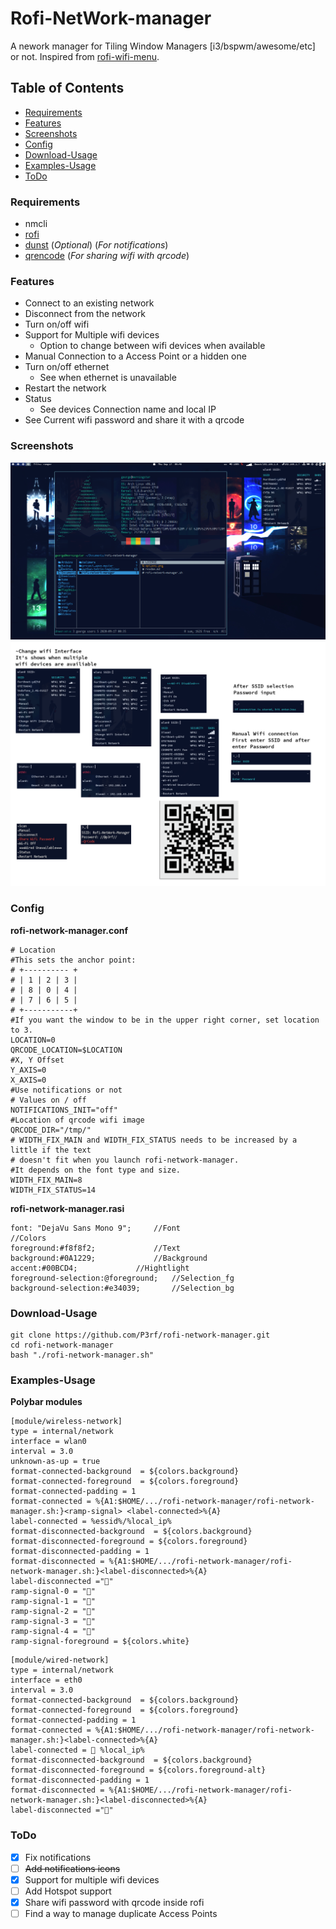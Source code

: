 # Rofi-NetWork-manager

A nework manager for Tiling Window Managers [i3/bspwm/awesome/etc] or not.
Inspired from [rofi-wifi-menu](https://github.com/zbaylin/rofi-wifi-menu).

## Table of Contents

* [Requirements](#requirements)
* [Features](#features)
* [Screenshots](#screenshots)
* [Config](#config)
* [Download-Usage](#download-usage)
* [Examples-Usage](#examples-usage)
* [ToDo](#todo)

### Requirements

* nmcli
* [rofi](https://github.com/davatorium/rofi)
* [dunst](https://github.com/dunst-project/dunst) (_Optional_) (_For notifications_)
* [qrencode](https://fukuchi.org/works/qrencode) (_For sharing wifi with qrcode_)

### Features

* Connect to an existing network
* Disconnect from the network
* Turn on/off wifi
* Support for Multiple wifi devices
  * Option to change between wifi devices when available
* Manual Connection to a Access Point or a hidden one
* Turn on/off ethernet
  * See when ethernet is unavailable
* Restart the network
* Status
  * See devices Connection name and local IP
* See Current wifi password and share it with a qrcode

### Screenshots

![Desktop](desktop.png)
![Options](options.png)

### Config

__rofi-network-manager.conf__

````
# Location
#This sets the anchor point:
# +---------- +
# | 1 | 2 | 3 |
# | 8 | 0 | 4 |
# | 7 | 6 | 5 |
# +-----------+
#If you want the window to be in the upper right corner, set location to 3.
LOCATION=0
QRCODE_LOCATION=$LOCATION
#X, Y Offset
Y_AXIS=0
X_AXIS=0
#Use notifications or not
# Values on / off
NOTIFICATIONS_INIT="off"
#Location of qrcode wifi image
QRCODE_DIR="/tmp/"
# WIDTH_FIX_MAIN and WIDTH_FIX_STATUS needs to be increased by a little if the text
# doesn't fit when you launch rofi-network-manager. 
#It depends on the font type and size.
WIDTH_FIX_MAIN=8
WIDTH_FIX_STATUS=14
````

__rofi-network-manager.rasi__

````
font: "DejaVu Sans Mono 9";		//Font
//Colors
foreground:#f8f8f2; 			//Text
background:#0A1229; 			//Background
accent:#00BCD4; 			//Hightlight
foreground-selection:@foreground; 	//Selection_fg
background-selection:#e34039; 		//Selection_bg
````

### Download-Usage

```
git clone https://github.com/P3rf/rofi-network-manager.git
cd rofi-network-manager
bash "./rofi-network-manager.sh"
```

### Examples-Usage

**Polybar modules**

```
[module/wireless-network]
type = internal/network
interface = wlan0
interval = 3.0
unknown-as-up = true
format-connected-background  = ${colors.background}
format-connected-foreground  = ${colors.foreground}
format-connected-padding = 1
format-connected = %{A1:$HOME/.../rofi-network-manager/rofi-network-manager.sh:}<ramp-signal> <label-connected>%{A}
label-connected = %essid%/%local_ip%
format-disconnected-background  = ${colors.background}
format-disconnected-foreground = ${colors.foreground}
format-disconnected-padding = 1
format-disconnected = %{A1:$HOME/.../rofi-network-manager/rofi-network-manager.sh:}<label-disconnected>%{A}
label-disconnected =""
ramp-signal-0 = "󰤯"
ramp-signal-1 = "󰤟"
ramp-signal-2 = "󰤢"
ramp-signal-3 = "󰤥"
ramp-signal-4 = "󰤨"
ramp-signal-foreground = ${colors.white}
```

```
[module/wired-network]
type = internal/network
interface = eth0
interval = 3.0
format-connected-background  = ${colors.background}
format-connected-foreground  = ${colors.foreground}
format-connected-padding = 1
format-connected = %{A1:$HOME/.../rofi-network-manager/rofi-network-manager.sh:}<label-connected>%{A}
label-connected =  %local_ip%
format-disconnected-background  = ${colors.background}
format-disconnected-foreground = ${colors.foreground-alt}
format-disconnected-padding = 1
format-disconnected = %{A1:$HOME/.../rofi-network-manager/rofi-network-manager.sh:}<label-disconnected>%{A}
label-disconnected ="󰌺"
```

### ToDo

* [X] Fix notifications
* [ ] ~~Add notifications icons~~
* [X] Support for multiple wifi devices
* [ ] Add Hotspot support
* [X] Share wifi password with qrcode inside rofi
* [ ] Find a way to manage duplicate Access Points
